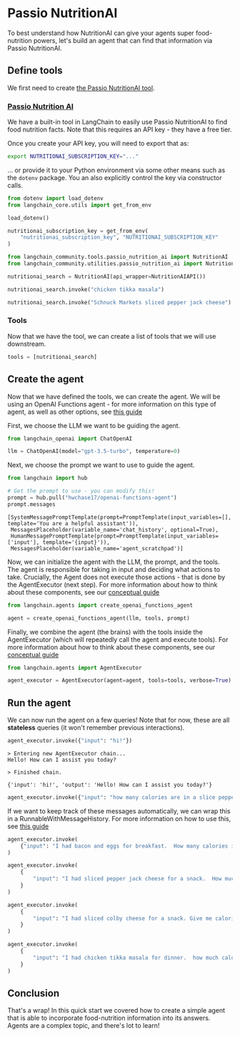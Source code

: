 # Passio NutritionAI

To best understand how NutritionAI can give your agents super food-nutrition powers, let's build an agent that can find that information via Passio NutritionAI.

## Define tools

We first need to create [the Passio NutritionAI tool](/oss/integrations/tools/passio_nutrition_ai).

### [Passio Nutrition AI](/oss/integrations/tools/passio_nutrition_ai)

We have a built-in tool in LangChain to easily use Passio NutritionAI to find food nutrition facts.
Note that this requires an API key - they have a free tier.

Once you create your API key, you will need to export that as:

```bash
export NUTRITIONAI_SUBSCRIPTION_KEY="..."
```

... or provide it to your Python environment via some other means such as the `dotenv` package.  You an also explicitly control the key via constructor calls.


```python
from dotenv import load_dotenv
from langchain_core.utils import get_from_env

load_dotenv()

nutritionai_subscription_key = get_from_env(
    "nutritionai_subscription_key", "NUTRITIONAI_SUBSCRIPTION_KEY"
)
```


```python
from langchain_community.tools.passio_nutrition_ai import NutritionAI
from langchain_community.utilities.passio_nutrition_ai import NutritionAIAPI
```


```python
nutritionai_search = NutritionAI(api_wrapper=NutritionAIAPI())
```


```python
nutritionai_search.invoke("chicken tikka masala")
```


```python
nutritionai_search.invoke("Schnuck Markets sliced pepper jack cheese")
```

### Tools

Now that we have the tool, we can create a list of tools that we will use downstream.


```python
tools = [nutritionai_search]
```

## Create the agent

Now that we have defined the tools, we can create the agent. We will be using an OpenAI Functions agent - for more information on this type of agent, as well as other options, see [this guide](/oss/concepts/agents)

First, we choose the LLM we want to be guiding the agent.


```python
from langchain_openai import ChatOpenAI

llm = ChatOpenAI(model="gpt-3.5-turbo", temperature=0)
```

Next, we choose the prompt we want to use to guide the agent.


```python
from langchain import hub

# Get the prompt to use - you can modify this!
prompt = hub.pull("hwchase17/openai-functions-agent")
prompt.messages
```



```output
[SystemMessagePromptTemplate(prompt=PromptTemplate(input_variables=[], template='You are a helpful assistant')),
 MessagesPlaceholder(variable_name='chat_history', optional=True),
 HumanMessagePromptTemplate(prompt=PromptTemplate(input_variables=['input'], template='{input}')),
 MessagesPlaceholder(variable_name='agent_scratchpad')]
```


Now, we can initialize the agent with the LLM, the prompt, and the tools. The agent is responsible for taking in input and deciding what actions to take. Crucially, the Agent does not execute those actions - that is done by the AgentExecutor (next step). For more information about how to think about these components, see our [conceptual guide](/oss/concepts/agents)


```python
from langchain.agents import create_openai_functions_agent

agent = create_openai_functions_agent(llm, tools, prompt)
```

Finally, we combine the agent (the brains) with the tools inside the AgentExecutor (which will repeatedly call the agent and execute tools). For more information about how to think about these components, see our [conceptual guide](/oss/concepts/agents)


```python
from langchain.agents import AgentExecutor

agent_executor = AgentExecutor(agent=agent, tools=tools, verbose=True)
```

## Run the agent

We can now run the agent on a few queries! Note that for now, these are all **stateless** queries (it won't remember previous interactions).


```python
agent_executor.invoke({"input": "hi!"})
```
```output
> Entering new AgentExecutor chain...
Hello! How can I assist you today?

> Finished chain.
```


```output
{'input': 'hi!', 'output': 'Hello! How can I assist you today?'}
```



```python
agent_executor.invoke({"input": "how many calories are in a slice pepperoni pizza?"})
```

If we want to keep track of these messages automatically, we can wrap this in a RunnableWithMessageHistory. For more information on how to use this, see [this guide](/oss/how-to/message_history)


```python
agent_executor.invoke(
    {"input": "I had bacon and eggs for breakfast.  How many calories is that?"}
)
```


```python
agent_executor.invoke(
    {
        "input": "I had sliced pepper jack cheese for a snack.  How much protein did I have?"
    }
)
```


```python
agent_executor.invoke(
    {
        "input": "I had sliced colby cheese for a snack. Give me calories for this Schnuck Markets product."
    }
)
```


```python
agent_executor.invoke(
    {
        "input": "I had chicken tikka masala for dinner.  how much calories, protein, and fat did I have with default quantity?"
    }
)
```

## Conclusion

That's a wrap! In this quick start we covered how to create a simple agent that is able to incorporate food-nutrition information into its answers. Agents are a complex topic, and there's lot to learn!
